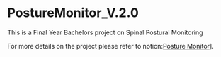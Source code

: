 # PostureMonitor_V.2.0
 This is a Final Year Bachelors project on Spinal Postural Monitoring

For more details on the project please refer to notion:[Posture Monitor](https://succinct-stop-5a6.notion.site/Posture-Monitor-V-2-e733109e640647a0a06ce107b46c4444)].
